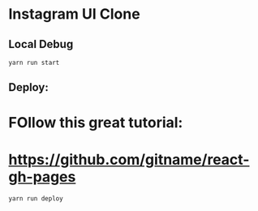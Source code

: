 # Instagram UI Clone


## Local Debug
```
yarn run start
```

## Deploy:
# FOllow this great tutorial:
# https://github.com/gitname/react-gh-pages

```
yarn run deploy
```
